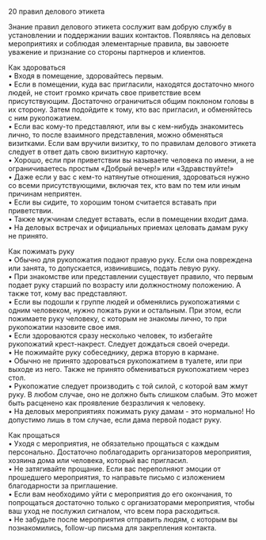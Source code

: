 
20 правил делового этикета

Знание правил делового этикета сослужит вам добрую службу в установлении и поддержании ваших контактов. Появляясь на деловых мероприятиях и соблюдая элементарные правила, вы завоюете уважение и признание со стороны партнеров и клиентов.

Как здороваться  
• Входя в помещение, здоровайтесь первым.  
• Если в помещении, куда вас пригласили, находятся достаточно много людей, не стоит громко кричать свое приветствие всем присутствующим. Достаточно ограничиться общим поклоном головы в их сторону. Затем подойдите к тому, кто вас пригласил, и обменяйтесь с ним рукопожатием.  
• Если вас кому-то представляют, или вы с кем-нибудь знакомитесь лично, то после взаимного представления, можно обменяться визитками. Если вам вручили визитку, то по правилам делового этикета следует в ответ дать свою визитную карточку.  
• Хорошо, если при приветствии вы называете человека по имени, а не ограничиваетесь простым «Добрый вечер!» или «Здравствуйте!»  
• Даже если у вас с кем-то натянутые отношения, здороваться нужно со всеми присутствующими, включая тех, кто вам по тем или иным причинам неприятен.  
• Если вы сидите, то хорошим тоном считается вставать при приветствии.  
• Также мужчинам следует вставать, если в помещении входит дама.  
• На деловых встречах и официальных приемах целовать дамам руку не принято.

Как пожимать руку  
• Обычно для рукопожатия подают правую руку. Если она повреждена или занята, то допускается, извинившись, подать левую руку.  
• При знакомстве или представлении существует правило, что первым подает руку старший по возрасту или должностному положению. А также тот, кому вас представляют.  
• Если вы подошли к группе людей и обменялись рукопожатиями с одним человеком, нужно пожать руки и остальным. При этом, если пожимаете руку человеку, с которым не знакомы лично, то при рукопожатии назовите свое имя.  
• Если здороваются сразу несколько человек, то избегайте рукопожатий крест-накрест. Следует дождаться своей очереди.  
• Не пожимайте руку собеседнику, держа вторую в кармане.  
• Обычно не принято здороваться рукопожатием в туалете, или при выходе из него. Также не принято обмениваться рукопожатием через стол.  
• Рукопожатие следует производить с той силой, с которой вам жмут руку. В любом случае, оно не должно быть слишком слабым. Это может быть расценено как проявление безразличия к человеку.  
• На деловых мероприятиях пожимать руку дамам - это нормально! Но допустимо лишь в том случае, если дама первой подаст руку.

Как прощаться  
• Уходя с мероприятия, не обязательно прощаться с каждым персонально. Достаточно поблагодарить организаторов мероприятия, хозяина дома или человека, который вас пригласил.  
• Не затягивайте прощание. Если вас переполняют эмоции от прошедшего мероприятия, то направьте письмо с изложением благодарности за приглашение.  
• Если вам необходимо уйти с мероприятия до его окончания, то попрощаться достаточно только с организаторами мероприятия, чтобы ваш уход не послужил сигналом, что всем пора расходиться.  
• Не забудьте после мероприятия отправить людям, с которым вы познакомились, follow-up письма для закрепления контакта.
